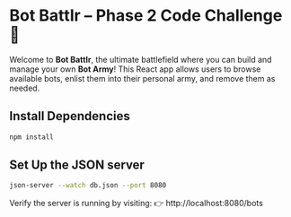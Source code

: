 # **Bot Battlr – Phase 2 Code Challenge** 🚀  

Welcome to **Bot Battlr**, the ultimate battlefield where you can build and manage your own **Bot Army**! This React app allows users to browse available bots, enlist them into their personal army, and remove them as needed.  

## Install Dependencies
```bash
npm install
```
## Set Up the JSON server
```bash
json-server --watch db.json --port 8080
```
Verify the server is running by visiting:
👉 http://localhost:8080/bots

